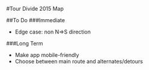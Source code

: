 #Tour Divide 2015 Map


##To Do
###Immediate
* Edge case: non N=>S direction

###Long Term
* Make app mobile-friendly
* Choose between main route and alternates/detours